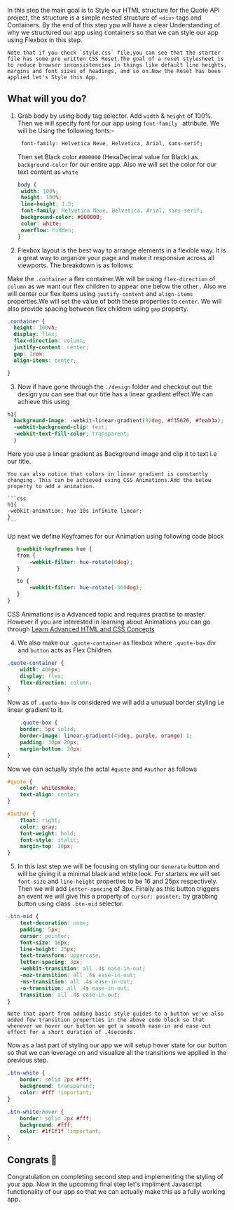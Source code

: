 In this step the main goal is to Style our HTML structure for the Quote API project, the structure is a simple nested structure of `<div>` tags and Containers. By the end of this step ypu will have a clear Understanding of why we structured our app using containers so that we can style our app using Flexbox in this step.

    Note that if you check `style.css` file,you can see that the starter file has some pre written CSS Reset.The goal of a reset stylesheet is to reduce browser inconsistencies in things like default line heights, margins and font sizes of headings, and so on.Now the Reset has been applied let's Style this App.

## What will you do?

1. Grab body by using body tag selector. Add `width` & `height` of 100%. Then we will specify font for our app using `font-family ` attribute. We will be Using the following fonts:-

   ```css
    font-family: Helvetica Neue, Helvetica, Arial, sans-serif;
   ```

   Then set Black color `#000000` (HexaDecimal value for Black) as `background-color` for our entire app. Also we will set the color for our text content as `white`

   ```css
   body {
    width: 100%;
    height: 100%;
    line-height: 1.5;
    font-family: Helvetica Neue, Helvetica, Arial, sans-serif;
    background-color: #000000;
    color: white;
    overflow: hidden;
   }
   ```

2. Flexbox layout is the best way to arrange elements in a flexible way. It is a great way to organize your page and make it responsive across all viewports. The breakdown is as follows:

Make the `.container` a flex container.We will be using `flex-direction` of `column` as we want our flex children to appear one below the other . Also we will center our flex items  using `justify-content` and `align-items` properties.We will set the value of both these properties to `center`. We will also provide spacing between flex childern using `gap` property.

  ```css
.container {
    height: 100vh;
    display: flex;
    flex-direction: column;
    justify-content: center;
    gap: 1rem;
    align-items: center;

}
   ```


3. Now if have gone through the `./design` folder and checkout out the design you can see that our title has a linear gradient effect.We can achieve this using

  ```css
  h1{
    background-image: -webkit-linear-gradient(92deg, #f35626, #feab3a);
    -webkit-background-clip: text;
    -webkit-text-fill-color: transparent;
    }
   ```
Here you use a linear gradient as Background image and clip it to text i.e our title.

    You can also notice that colors in linear gradient is constantly changing. This can be achieved using CSS Animations.Add the below property to add a animation.

    ```css
    h1{
    -webkit-animation: hue 10s infinite linear;
    }
    ```

 Up next we define Keyframes for our Animation using following code block

 ```css
    @-webkit-keyframes hue {
    from {
        -webkit-filter: hue-rotate(0deg);
    }

    to {
        -webkit-filter: hue-rotate(-360deg);
    }
}
 ```

 CSS Animations is a Advanced topic and requires practise to master. However if you are interested in learning about Animations you can go through [Learn Advanced HTML and CSS Concepts](https://codedamn.com/learn/advanced-html-css)




4. We also make our `.quote-container` as flexbox where `.quote-box` div and `button` acts as Flex Children.

```css
.quote-container {
    width: 400px;
    display: flex;
    flex-direction: column;
}
```

Now as of `.quote-box` is considered we will add a unusual border styling i.e linear gradient to it.

```css
    .quote-box {
    border: 5px solid;
    border-image: linear-gradient(45deg, purple, orange) 1;
    padding: 30px 20px;
    margin-bottom: 20px;
}
```

Now we can actually style the actal `#quote` and `#author` as follows

```css
#quote {
    color: whitesmoke;
    text-align: center;
}
```

```css
#author {
    float: right;
    color: gray;
    font-weight: bold;
    font-style: italic;
    margin-top: 10px;
}
```


5. In this last step we will be focusing on styling our `Generate` button and will be giving it a minimal black and white look. For starters we will set `font-size` and `line-height` properties to be 16 and 25px respectively. Then we will add `letter-spacing` of 3px. Finally as this button triggers an event we will give this a property of `cursor: pointer;` by grabbing button using class `.btn-mid` selector.

```css
.btn-mid {
    text-decoration: none;
    padding: 5px;
    cursor: pointer;
    font-size: 16px;
    line-height: 25px;
    text-transform: uppercase;
    letter-spacing: 3px;
    -webkit-transition: all .4s ease-in-out;
    -moz-transition: all .4s ease-in-out;
    -ms-transition: all .4s ease-in-out;
    -o-transition: all .4s ease-in-out;
    transition: all .4s ease-in-out;
}
```
    Note that apart from adding basic style guides to a button we've also added few transition properties in the above code block so that whenever we hover our button we get a smooth ease-in and ease-out effect for a short duration of .4seconds.

Now as a last part of styling our app we will setup hover state for  our button so that we can leverage on and visualize all the transitions we applied in the previous step.

```css
.btn-white {
    border: solid 2px #fff;
    background: transparent;
    color: #fff !important;
}
```

```css
.btn-white:hover {
    border: solid 2px #fff;
    background: #fff;
    color: #1f1f1f !important;
}
```

## Congrats 🎉

Congratulation on completing second step and implementing the styling of your app.
Now in the upcoming final step let's impliment Javascript functionality of our app so that we can actually make this as a fully working app.
